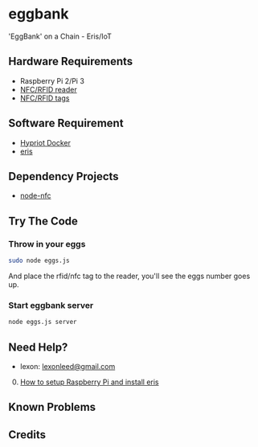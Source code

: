 
# eggbank
'EggBank' on a Chain - Eris/IoT

## Hardware Requirements
* Raspberry Pi 2/Pi 3
* [NFC/RFID reader](https://www.adafruit.com/product/364)
* [NFC/RFID tags][Amazon NFC stickers]

[Amazon NFC stickers]: https://www.amazon.com/gp/product/B01D8RDNZ0/ref=oh_aui_detailpage_o07_s00?ie=UTF8&psc=1

## Software Requirement
* [Hypriot Docker](http://blog.hypriot.com/downloads/)
* [eris](https://erisindustries.com/)

## Dependency Projects
* [node-nfc](https://github.com/camme/node-nfc)

## Try The Code

### Throw in your eggs

```bash
sudo node eggs.js
```
And place the rfid/nfc tag to the reader, you'll see the eggs number goes up.

### Start eggbank server
```bash
node eggs.js server
```

## Need Help?

* lexon: lexonleed@gmail.com

0. [How to setup Raspberry Pi and install eris](https://github.com/shuangjj/docs.erisindustries.com/blob/aboutiot/tutorials/install-eris-arm.md)

## Known Problems

## Credits
